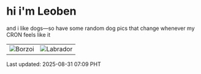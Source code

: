 # hi i'm Leoben

and i like dogs—so have some random dog pics that change whenever my CRON feels like it

|  |  |
|--------|----------|
| ![Borzoi](https://random-dog-vercel.vercel.app/api/random-borzoi?v=1756595343) | ![Labrador](https://random-dog-vercel.vercel.app/api/random-labrador?v=1756595343) |

Last updated: 2025-08-31 07:09 PHT
